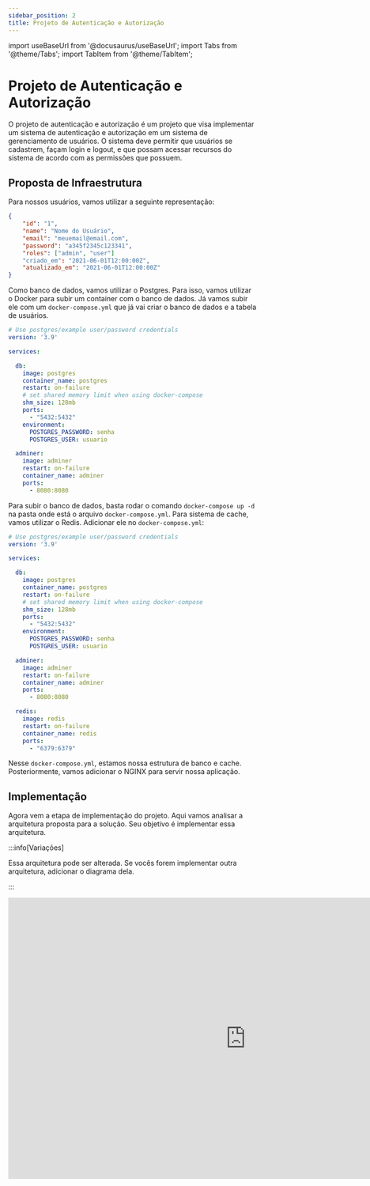 ```yaml
---
sidebar_position: 2
title: Projeto de Autenticação e Autorização
---
```


import useBaseUrl from '@docusaurus/useBaseUrl';
import Tabs from '@theme/Tabs';
import TabItem from '@theme/TabItem';

# Projeto de Autenticação e Autorização

O projeto de autenticação e autorização é um projeto que visa implementar um sistema de autenticação e autorização em um sistema de gerenciamento de usuários. O sistema deve permitir que usuários se cadastrem, façam login e logout, e que possam acessar recursos do sistema de acordo com as permissões que possuem.

## Proposta de Infraestrutura

Para nossos usuários, vamos utilizar a seguinte representação:
    
```json
{
    "id": "1",
    "name": "Nome do Usuário",
    "email": "meuemail@email.com",
    "password": "a345f2345c123341",
    "roles": ["admin", "user"]
    "criado_em": "2021-06-01T12:00:00Z",
    "atualizado_em": "2021-06-01T12:00:00Z"
}
```

Como banco de dados, vamos utilizar o Postgres. Para isso, vamos utilizar o Docker para subir um container com o banco de dados. Já vamos subir ele com um `docker-compose.yml` que já vai criar o banco de dados e a tabela de usuários.

```yaml
# Use postgres/example user/password credentials
version: '3.9'

services:

  db:
    image: postgres
    container_name: postgres
    restart: on-failure
    # set shared memory limit when using docker-compose
    shm_size: 128mb
    ports:
      - "5432:5432"
    environment:
      POSTGRES_PASSWORD: senha
      POSTGRES_USER: usuario

  adminer:
    image: adminer
    restart: on-failure
    container_name: adminer
    ports:
      - 8080:8080

```

Para subir o banco de dados, basta rodar o comando `docker-compose up -d` na pasta onde está o arquivo `docker-compose.yml`. Para sistema de cache, vamos utilizar o Redis. Adicionar ele no `docker-compose.yml`:

```yaml
# Use postgres/example user/password credentials
version: '3.9'

services:

  db:
    image: postgres
    container_name: postgres
    restart: on-failure
    # set shared memory limit when using docker-compose
    shm_size: 128mb
    ports:
      - "5432:5432"
    environment:
      POSTGRES_PASSWORD: senha
      POSTGRES_USER: usuario

  adminer:
    image: adminer
    restart: on-failure
    container_name: adminer
    ports:
      - 8080:8080

  redis:
    image: redis
    restart: on-failure
    container_name: redis
    ports:
      - "6379:6379"
```

Nesse `docker-compose.yml`, estamos nossa estrutura de banco e cache. Posteriormente, vamos adicionar o NGINX para servir nossa aplicação. 

## Implementação

Agora vem a etapa de implementação do projeto. Aqui vamos analisar a arquitetura proposta para a solução. Seu objetivo é implementar essa arquitetura.

:::info[Variações]

Essa arquitetura pode ser alterada. Se vocês forem implementar outra arquitetura, adicionar o diagrama dela.

:::

<iframe src="https://docs.google.com/presentation/d/e/2PACX-1vTbDSZO5_qqeTF8n5WBkqIHus38CB8WqS1t5WGIAlt8mqbAfaneIfG9DVO-xuNVd78RjoH90eOC9Q4x/embed?start=false&loop=false&delayms=3000" frameborder="0" width="960" height="569" allowfullscreen="true" mozallowfullscreen="true" webkitallowfullscreen="true"></iframe>